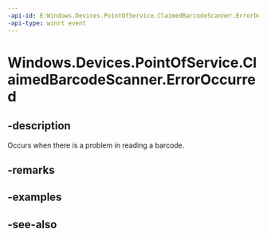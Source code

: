 ```yaml
---
-api-id: E:Windows.Devices.PointOfService.ClaimedBarcodeScanner.ErrorOccurred
-api-type: winrt event
---
```


<!-- Event syntax
public event Windows.Foundation.TypedEventHandler ErrorOccurred<Windows.Devices.PointOfService.ClaimedBarcodeScanner,  Windows.Devices.PointOfService.BarcodeScannerErrorOccurredEventArgs>
-->

# Windows.Devices.PointOfService.ClaimedBarcodeScanner.ErrorOccurred

## -description
Occurs when there is a problem in reading a barcode.

## -remarks

## -examples

## -see-also
